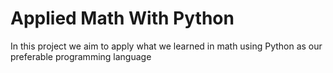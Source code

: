 # Applied Math With Python

In this project we aim to apply what we learned in math using Python as our preferable programming language

